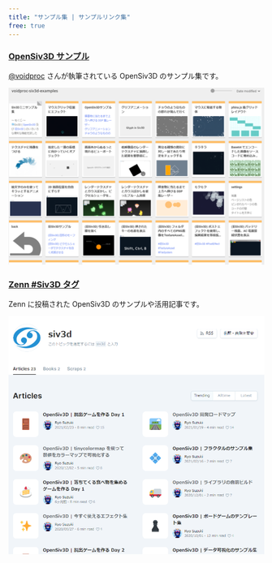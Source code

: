 ```yaml
---
title: "サンプル集 | サンプルリンク集"
free: true
---
```


### [OpenSiv3D サンプル](https://scrapbox.io/voidproc-siv3d-examples/OpenSiv3D%E3%82%B5%E3%83%B3%E3%83%97%E3%83%AB)
[@voidproc](https://twitter.com/voidproc) さんが執筆されている OpenSiv3D のサンプル集です。

![](/images/doc_v6/sample/links/voidproc.png)

### [Zenn #Siv3D タグ](https://zenn.dev/topics/siv3d)
Zenn に投稿された OpenSiv3D のサンプルや活用記事です。

![](/images/doc_v6/sample/links/zenn.png)
